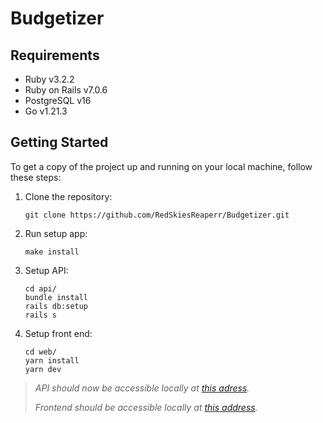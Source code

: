 # Budgetizer

## Requirements

- Ruby v3.2.2
- Ruby on Rails v7.0.6
- PostgreSQL v16
- Go v1.21.3

## Getting Started

To get a copy of the project up and running on your local machine, follow these steps:

1. Clone the repository:
    ```shell
    git clone https://github.com/RedSkiesReaperr/Budgetizer.git
    ```

2. Run setup app:
    ```shell
    make install
    ```

3. Setup API:
    ```shell
    cd api/
    bundle install
    rails db:setup
    rails s
    ```

4. Setup front end:
    ```shell
    cd web/
    yarn install
    yarn dev
    ```

> *API should now be accessible locally at [this adress](http://localhost:3000).*
>
> *Frontend should be accessible locally at [this address](http://localhost:3001).*
